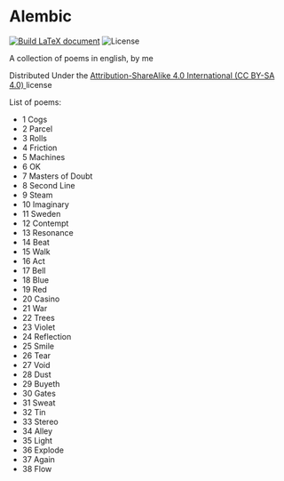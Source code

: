 # Alembic
[![Build LaTeX document](https://github.com/MatMasIt/Alembic/actions/workflows/LaTeXcompile.yml/badge.svg)](https://github.com/MatMasIt/Alembic/actions/workflows/LaTeXcompile.yml)
![License](https://img.shields.io/badge/License-Creative%20Commons%20Attribution--ShareAlike%204.0%20International%20Public%20License-green)

A collection of poems in english, by me

Distributed Under the [Attribution-ShareAlike 4.0 International (CC BY-SA 4.0) ](https://creativecommons.org/licenses/by-sa/4.0/) license

List of poems:

<!-- BEGIN POEMLIST -->
* 1 Cogs
* 2 Parcel
* 3 Rolls
* 4 Friction
* 5 Machines
* 6 OK
* 7 Masters of Doubt
* 8 Second Line
* 9 Steam
* 10 Imaginary
* 11 Sweden
* 12 Contempt
* 13 Resonance
* 14 Beat
* 15 Walk
* 16 Act
* 17 Bell
* 18 Blue
* 19 Red
* 20 Casino
* 21 War
* 22 Trees
* 23 Violet
* 24 Reflection
* 25 Smile
* 26 Tear
* 27 Void
* 28 Dust
* 29 Buyeth
* 30 Gates
* 31 Sweat
* 32 Tin
* 33 Stereo
* 34 Alley
* 35 Light
* 36 Explode
* 37 Again
* 38 Flow
<!-- END POEMLIST -->

